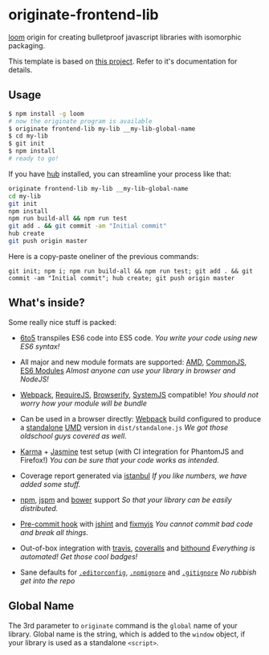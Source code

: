 originate-frontend-lib
======================

[loom][1] origin for creating bulletproof javascript libraries with isomorphic packaging.

This template is based on [this project][23]. Refer to it's documentation for details.

Usage
-----

```sh
$ npm install -g loom
# now the originate program is available
$ originate frontend-lib my-lib __my-lib-global-name
$ cd my-lib
$ git init
$ npm install
# ready to go!
```

If you have [hub][10] installed, you can streamline your process like that:

```sh
originate frontend-lib my-lib __my-lib-global-name
cd my-lib
git init
npm install
npm run build-all && npm run test
git add . && git commit -am "Initial commit"
hub create
git push origin master
```

Here is a copy-paste oneliner of the previous commands:
```
git init; npm i; npm run build-all && npm run test; git add . && git commit -am "Initial commit"; hub create; git push origin master
```

What's inside?
--------------

Some really nice stuff is packed:

* [6to5][13] transpiles ES6 code into ES5 code.
    *You write your code using new ES6 syntax!*

* All major and new module formats are supported: [AMD][14], [CommonJS][15], [ES6 Modules](http://wiki.ecmascript.org/doku.php?id=harmony:specification_drafts#august_24_2014_draft_rev_27)
    *Almost anyone can use your library in browser and NodeJS!*

* [Webpack][1], [RequireJS][20], [Browserify][21], [SystemJS][22] compatible!
    *You should not worry how your module will be bundle*

* Can be used in a browser directly: [Webpack][1] build configured to produce a [standalone][2] [UMD][3] version in `dist/standalone.js`
    *We got those oldschool guys covered as well.*

* [Karma][4] + [Jasmine][5] test setup (with CI integration for PhantomJS and Firefox!)
    *You can be sure that your code works as intended.*

* Coverage report generated via [istanbul][6]
    *If you like numbers, we have added some stuff.*

* [npm](https://www.npmjs.com/), [jspm][17] and [bower][18] support
    *So that your library can be easily distributed.*

* [Pre-commit hook][9] with [jshint][7] and [fixmyjs][8]
    *You cannot commit bad code and break all things.*

* Out-of-box integration with [travis][11], [coveralls][12] and [bithound][19]
    *Everything is automated! Get those cool badges!*

* Sane defaults for [`.editorconfig`][23], [`.npmignore`][24] and [`.gitignore`][25]
    *No rubbish get into the repo*


Global Name
-----------

The 3rd parameter to `originate` command is the `global` name of your library.
Global name is the string, which is added to the `window` object, if your library is used as a standalone `<script>`.


  [1]:http://webpack.github.io/
  [2]:http://webpack.github.io/docs/configuration.html#output-librarytarget
  [3]:https://github.com/umdjs/umd
  [4]:http://karma-runner.github.io/0.12/index.html
  [5]:http://jasmine.github.io/2.1/introduction.html
  [6]:http://gotwarlost.github.io/istanbul/
  [7]:http://jshint.com/about/
  [8]:https://github.com/jshint/fixmyjs
  [9]:https://github.com/typicode/husky
  [10]:https://hub.github.com
  [11]:https://travis-ci.org
  [12]:https://coveralls.io
  [13]:https://6to5.org/
  [14]:https://github.com/amdjs/amdjs-api/wiki/AMD
  [15]:http://wiki.commonjs.org/wiki/Modules/1.1
  [16]:https://www.npmjs.com/
  [17]:http://jspm.io/
  [18]:http://bower.io/
  [19]:https://www.bithound.io/
  [20]:http://requirejs.org/
  [21]:http://browserify.org/
  [22]:https://github.com/systemjs/systemjs
  [23]:https://github.com/yetu/frontend-library-starter
  [23]:http://editorconfig.org/
  [24]:https://docs.npmjs.com/misc/developers#keeping-files-out-of-your-package
  [25]:https://github.com/github/gitignore
